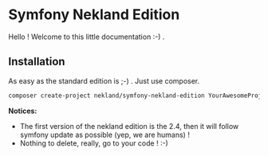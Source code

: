 Symfony Nekland Edition
=======================

Hello ! Welcome to this little documentation :-) .


Installation
------------

As easy as the standard edition is ;-) . Just use composer.

```bash
composer create-project nekland/symfony-nekland-edition YourAwesomeProjectName dev-master
```

**Notices:**

* The first version of the nekland edition is the 2.4, then it will follow symfony update as possible (yep, we are humans) !
* Nothing to delete, really, go to your code ! :-)
